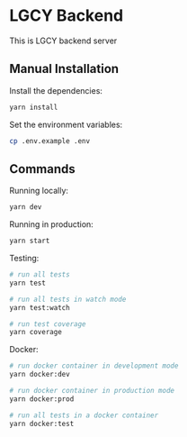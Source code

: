 # LGCY Backend

This is LGCY backend server

## Manual Installation

Install the dependencies:

```bash
yarn install
```

Set the environment variables:

```bash
cp .env.example .env

```

## Commands

Running locally:

```bash
yarn dev
```

Running in production:

```bash
yarn start
```

Testing:

```bash
# run all tests
yarn test

# run all tests in watch mode
yarn test:watch

# run test coverage
yarn coverage
```

Docker:

```bash
# run docker container in development mode
yarn docker:dev

# run docker container in production mode
yarn docker:prod

# run all tests in a docker container
yarn docker:test
```
